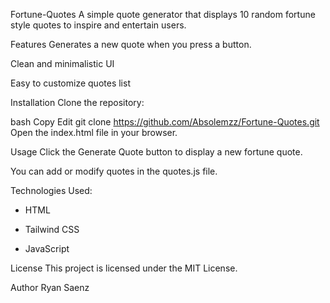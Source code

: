 Fortune-Quotes
A simple quote generator that displays 10 random fortune style quotes to inspire and entertain users.

Features
Generates a new quote when you press a button.

Clean and minimalistic UI

Easy to customize quotes list

Installation
Clone the repository:

bash
Copy
Edit
git clone https://github.com/Absolemzz/Fortune-Quotes.git
Open the index.html file in your browser.

Usage
Click the Generate Quote button to display a new fortune quote.

You can add or modify quotes in the quotes.js file.

Technologies Used:

- HTML

- Tailwind CSS

- JavaScript


License
This project is licensed under the MIT License.

Author
Ryan Saenz
